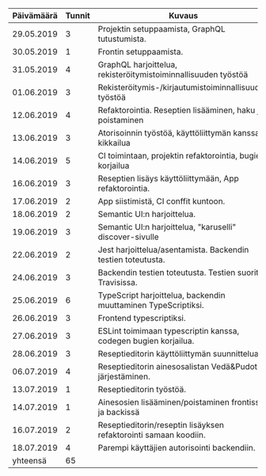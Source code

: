 | Päivämäärä | Tunnit | Kuvaus                                                           |
|------------|--------|------------------------------------------------------------------|
| 29.05.2019 |      3 | Projektin setuppaamista, GraphQL tutustumista.                   |
| 30.05.2019 |      1 | Frontin setuppaamista.                                           |
| 31.05.2019 |      4 | GraphQL harjoittelua, rekisteröitymistoiminnallisuuden työstöä   |
| 01.06.2019 |      3 | Rekisteröitymis-/kirjautumistoiminnallisuuden työstöä            |
| 12.06.2019 |      4 | Refaktorointia. Reseptien lisääminen, haku ja poistaminen        |
| 13.06.2019 |      3 | Atorisoinnin työstöä, käyttöliittymän kanssa kikkailua           |
| 14.06.2019 |      5 | CI toimintaan, projektin refaktorointia, bugien korjailua        |
| 16.06.2019 |      3 | Reseptien lisäys käyttöliittymään, App refaktorointia.           |
| 17.06.2019 |      2 | App siistimistä, CI conffit kuntoon.                             |
| 18.06.2019 |      2 | Semantic UI:n harjoittelua.                                      |
| 19.06.2019 |      3 | Semantic UI:n harjoittelua, "karuselli" discover-sivulle         |
| 22.06.2019 |      2 | Jest harjoittelua/asentamista. Backendin testien toteutusta.     |
| 24.06.2019 |      3 | Backendin testien toteutusta. Testien suoritus Travisissa.       |
| 25.06.2019 |      6 | TypeScript harjoittelua, backendin muuttaminen TypeScriptiksi.   |
| 26.06.2019 |      3 | Frontend typescriptiksi.                                         |
| 27.06.2019 |      3 | ESLint toimimaan typescriptin kanssa, codegen bugien korjailua.  |
| 28.06.2019 |      3 | Reseptieditorin käyttöliittymän suunnittelua.                    |
| 06.07.2019 |      4 | Reseptieditorin ainesosalistan Vedä&Pudota-järjestäminen.        |
| 13.07.2019 |      1 | Reseptieditorin työstöä.                                         |
| 14.07.2019 |      1 | Ainesosien lisääminen/poistaminen frontissa ja backissä          |
| 16.07.2019 |      2 | Reseptieditorin/reseptin lisäyksen refaktorointi samaan koodiin. |
| 18.07.2019 |      4 | Parempi käyttäjien autorisointi backendiin.                      |
|   yhteensä |     65 |                                                                  |

